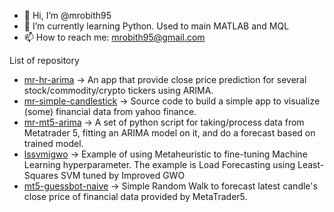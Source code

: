 - 👋 Hi, I’m @mrobith95
- 🌱 I’m currently learning Python. Used to main MATLAB and MQL 
- 📫 How to reach me: mrobith95@gmail.com

List of repository
- [mr-hr-arima](https://github.com/mrobith95/mr-hf-arima) -> An app that provide close price prediction for several stock/commodity/crypto tickers using ARIMA.
- [mr-simple-candlestick](https://github.com/mrobith95/mr-simple-candlestick) -> Source code to build a simple app to visualize (some) financial data from yahoo finance. 
- [mr-mt5-arima](https://github.com/mrobith95/mr-mt5-arima) -> A set of python script for taking/process data from Metatrader 5, fitting an ARIMA model on it, and do a forecast based on trained model.
- [lssvmigwo](https://github.com/mrobith95/lssvmigwo) -> Example of using Metaheuristic to fine-tuning Machine Learning hyperparameter. The example is Load Forecasting using Least-Squares SVM tuned by Improved GWO
- [mt5-guessbot-naive](https://github.com/mrobith95/mt5-guessbot-naive) -> Simple Random Walk to forecast latest candle's close price of financial data provided by MetaTrader5.

<!---
mrobith95/mrobith95 is a ✨ special ✨ repository because its `README.md` (this file) appears on your GitHub profile.
You can click the Preview link to take a look at your changes.
--->
